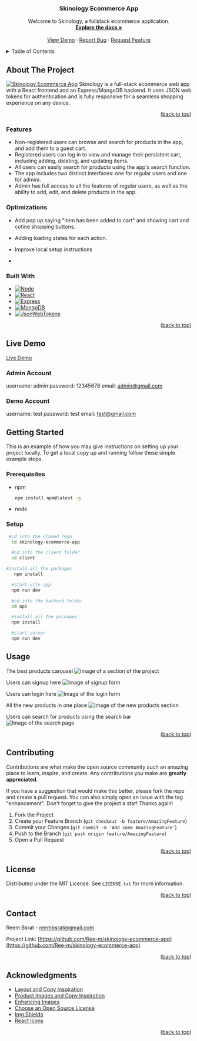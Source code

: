<a name="readme-top"></a>

<!-- [![Contributors][contributors-shield]][contributors-url]
[![Forks][forks-shield]][forks-url]
[![Stargazers][stars-shield]][stars-url]
[![Issues][issues-shield]][issues-url]
[![MIT License][license-shield]][license-url]
[![LinkedIn][linkedin-shield]][linkedin-url] -->

<!-- PROJECT LOGO -->
<br />
<div align="center">
  

  <h3 align="center">Skinology Ecommerce App</h3>

  <p align="center">
    Welcome to Skinology, a fullstack ecommerce application.
    <br />
    <a href="https://github.com/Ree-m/skinology-ecommerce-app"><strong>Explore the docs »</strong></a>
    <br />
    <br />
    <a href="https://skinology-ecommerce-app-client.onrender.com/">View Demo</a>
    ·
    <a href="https://github.com/Ree-m/skinology-ecommerce-app/issues">Report Bug</a>
    ·
    <a href="https://github.com/Ree-m/skinology-ecommerce-app/issues">Request Feature</a>
  </p>
</div>

<!-- TABLE OF CONTENTS -->
<details>
  <summary>Table of Contents</summary>
  <ol>
    <li>
      <a href="#about-the-project">About The Project</a>
      <ul>
        <li><a href="#built-with">Built With</a></li>
       li><a href="#features">Features</a></li>
      </ul>
    </li>
    <li>
      <a href="#getting-started">Getting Started</a>
      <ul>
        <li><a href="#prerequisites">Prerequisites</a></li>
        <li><a href="#installation">Installation</a></li>
      </ul>
    </li>
    <li><a href="#usage">Usage</a></li>
    <li><a href="#contributing">Contributing</a></li>
    <li><a href="#license">License</a></li>
    <li><a href="#contact">Contact</a></li>
    <li><a href="#acknowledgments">Acknowledgments</a></li>

  </ol>
</details>

<!-- ABOUT THE PROJECT -->

## About The Project

[![Skinology Ecommerce App][product-screenshot]](https://skinology-ecommerce-app-client.onrender.com/)
Skinology is a full-stack ecommerce web app with a React frontend and an Express/MongoDB backend. It uses JSON web tokens for authentication and is fully responsive for a seamless shopping experience on any device.

<p align="right">(<a href="#readme-top">back to top</a>)</p>

### Features

- Non-registered users can browse and search for products in the app, and add them to a guest cart.
- Registered users can log in to view and manage their persistent cart, including adding, deleting, and updating items.
- All users can easily search for products using the app's search function.
- The app includes two distinct interfaces: one for regular users and one for admini.
- Admin has full access to all the features of regular users, as well as the ability to add, edit, and delete products in the app.

### Optimizations

- Add pop up saying "item has been added to cart" and showing cart and cotine shopping buttons.

- Adding loading states for each action.

- Improve local setup instructions

- 

### Built With

- [![Node][node.js]][node-url]
- [![React][react.js]][react-url]
- [![Express][express.js]][express-url]
- [![MongoDB][mongodb]][mongodb-url]
- [![JsonWebTokens][jwt]][jwt-url]

<p align="right">(<a href="#readme-top">back to top</a>)</p>

## Live Demo

[Live Demo](https://skinology-ecommerce-app-client.onrender.com/)

### Admin Account

username: admin password: 12345678 email: admin@gmail.com

### Demo Account

username: test password: test email: test@gmail.com

<!-- GETTING STARTED -->

## Getting Started

This is an example of how you may give instructions on setting up your project locally.
To get a local copy up and running follow these simple example steps.

### Prerequisites

- npm
  ```sh
  npm install npm@latest -g
  ```
- node

### Setup

```sh
 #cd into the cloned repo
  cd skinology-ecommerce-app

  #cd into the client folder
  cd client

#install all the packages
   npm install

  #start vite app
  npm run dev

  #cd into the backend folder
  cd api

  #install all the packages
  npm install

  #start server
  npm run dev
```

<!-- USAGE EXAMPLES -->

## Usage
The best products carousel
<img src="client/src/assets/best-section-screenshot.png" alt="Image of a section of the project" />

Users can signup here
<img src="client/src/assets/signup-form.png" alt="Image of signup form" />

Users can login here
<img src="client/src/assets/login-page-screenshot.png" alt="Image of the login form" />

All the new products in one place
<img src="client/src/assets/new-section-screenshot.png" alt="Image of the new products section" />

Users can search for products using the search bar
<img src="client/src/assets/searchBar--screenshot.png" alt="Image of the search page" />


<p align="right">(<a href="#readme-top">back to top</a>)</p>

<!-- CONTRIBUTING -->

## Contributing

Contributions are what make the open source community such an amazing place to learn, inspire, and create. Any contributions you make are **greatly appreciated**.

If you have a suggestion that would make this better, please fork the repo and create a pull request. You can also simply open an issue with the tag "enhancement".
Don't forget to give the project a star! Thanks again!

1. Fork the Project
2. Create your Feature Branch (`git checkout -b feature/AmazingFeature`)
3. Commit your Changes (`git commit -m 'Add some AmazingFeature'`)
4. Push to the Branch (`git push origin feature/AmazingFeature`)
5. Open a Pull Request

<p align="right">(<a href="#readme-top">back to top</a>)</p>

<!-- LICENSE -->

## License

Distributed under the MIT License. See `LICENSE.txt` for more information.

<p align="right">(<a href="#readme-top">back to top</a>)</p>

<!-- CONTACT -->

## Contact

Reem Bsrat - reembsrat@gmail.com

Project Link: [https://github.com/Ree-m/skinology-ecommerce-app](https://github.com/Ree-m/skinology-ecommerce-app)

<p align="right">(<a href="#readme-top">back to top</a>)</p>

<!-- ACKNOWLEDGMENTS -->

## Acknowledgments

- [Layout and Copy Inspiration](https://www.likeskincare.com/)
- [Product Images and Copy Inspiration](https://www.stylevana.com/en_US/)
- [Enhancing Images](https://letsenhance.io/)
- [Choose an Open Source License](https://choosealicense.com)
- [Img Shields](https://shields.io) 
- [React Icons](https://react-icons.github.io/react-icons/search)

<p align="right">(<a href="#readme-top">back to top</a>)</p>

[forks-shield]: https://img.shields.io/github/forks/othneildrew/Best-README-Template.svg?style=for-the-badge
[forks-url]: https://github.com/othneildrew/Best-README-Template/network/members
[stars-shield]: https://img.shields.io/github/stars/othneildrew/Best-README-Template.svg?style=for-the-badge
[stars-url]: https://github.com/othneildrew/Best-README-Template/stargazers
[issues-shield]: https://img.shields.io/github/issues/othneildrew/Best-README-Template.svg?style=for-the-badge
[issues-url]: https://github.com/othneildrew/Best-README-Template/issues
[license-shield]: https://img.shields.io/github/license/othneildrew/Best-README-Template.svg?style=for-the-badge
[license-url]: https://github.com/Ree-m/skinology-ecommerce-app/blob/main/LICENSE.txt
[product-screenshot]: client/src/assets/project-main-screenshot.png
[node.js]: https://img.shields.io/badge/Node.js-43853D?style=for-the-badge&logo=node.js&logoColor=white
[node-url]: https://nodejs.org/en
[react.js]: https://img.shields.io/badge/React-20232A?style=for-the-badge&logo=react&logoColor=61DAFB
[react-url]: https://reactjs.org/
[mongodb]: https://img.shields.io/badge/MongoDB-4EA94B?style=for-the-badge&logo=mongodb&logoColor=white
[mongodb-url]: https://www.mongodb.com/docs/atlas/
[express.js]: https://img.shields.io/badge/Express.js-404D59?style=for-the-badge
[express-url]: https://expressjs.com/
[jwt]: https://img.shields.io/badge/json%20web%20tokens-323330?style=for-the-badge&logo=json-web-tokens&logoColor=pink
[jwt-url]: https://jwt.io/
